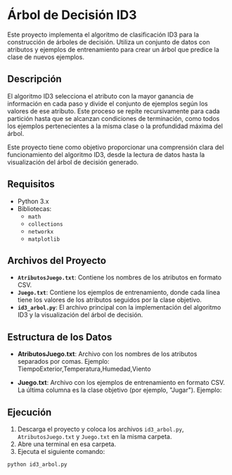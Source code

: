 # Árbol de Decisión ID3

Este proyecto implementa el algoritmo de clasificación ID3 para la construcción de árboles de decisión. Utiliza un conjunto de datos con atributos y ejemplos de entrenamiento para crear un árbol que predice la clase de nuevos ejemplos.

## Descripción

El algoritmo ID3 selecciona el atributo con la mayor ganancia de información en cada paso y divide el conjunto de ejemplos según los valores de ese atributo. Este proceso se repite recursivamente para cada partición hasta que se alcanzan condiciones de terminación, como todos los ejemplos pertenecientes a la misma clase o la profundidad máxima del árbol.

Este proyecto tiene como objetivo proporcionar una comprensión clara del funcionamiento del algoritmo ID3, desde la lectura de datos hasta la visualización del árbol de decisión generado.

## Requisitos

- Python 3.x
- Bibliotecas:
  - `math`
  - `collections`
  - `networkx`
  - `matplotlib`

## Archivos del Proyecto

- **`AtributosJuego.txt`**: Contiene los nombres de los atributos en formato CSV.
- **`Juego.txt`**: Contiene los ejemplos de entrenamiento, donde cada línea tiene los valores de los atributos seguidos por la clase objetivo.
- **`id3_arbol.py`**: El archivo principal con la implementación del algoritmo ID3 y la visualización del árbol de decisión.

## Estructura de los Datos

- **AtributosJuego.txt**: Archivo con los nombres de los atributos separados por comas. Ejemplo:
TiempoExterior,Temperatura,Humedad,Viento

- **Juego.txt**: Archivo con los ejemplos de entrenamiento en formato CSV. La última columna es la clase objetivo (por ejemplo, "Jugar"). Ejemplo:

## Ejecución

1. Descarga el proyecto y coloca los archivos `id3_arbol.py`, `AtributosJuego.txt` y `Juego.txt` en la misma carpeta.
2. Abre una terminal en esa carpeta.
3. Ejecuta el siguiente comando:

 ```bash
 python id3_arbol.py

